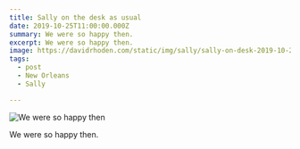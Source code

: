 ```yaml
---
title: Sally on the desk as usual
date: 2019-10-25T11:00:00.000Z
summary: We were so happy then.
excerpt: We were so happy then.
image: https://davidrhoden.com/static/img/sally/sally-on-desk-2019-10-25.jpg
tags:
  - post 
  - New Orleans
  - Sally

---
```


![We were so happy then](/static/img/sally/sally-on-desk-2019-10-25.jpg "We were so happy then")

We were so happy then.